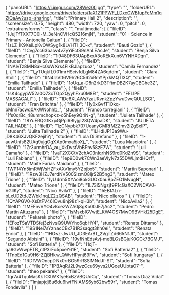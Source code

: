 {
      "panoURL": "https://i.imgur.com/28Wez0f.jpg",
      "type": "",
      "folderURL": "https://drive.google.com/drive/folders/1aX121PPWF_LDxcGWBfupFeMm1qZlQaAw?usp=sharing",
      "title": "Primary Hall 2",
      "description": "",
      "screensize": 0.75,
      "height": 480,
      "width": 720,
      "yaw": 0,
      "pitch": 0,
      "extratransforms": "",
      "class": "",
      "multimedia": [
         {
            "fileID": "1JujTfTXXT7C0i-M_3eNnCVHcQ5216mjN",
            "student": "01 - Science in Primary - Antonella Gaitan"
         },
         {
            "fileID": "1sLZ_IK9XeiLpKvOWSyg1k8LVHTl_3O-x",
            "student": "Bauti Gozio"
         },
         {
            "fileID": "1Cvg7cc63balw4vZyYiFctS9nAnLEAcJe",
            "student": "Benja Silva Clemente"
         },
         {
            "fileID": "1i948DF63UApBxxA3oREkXun6VYNHXDqn",
            "student": "Benja Silva Clemente"
         },
         {
            "fileID": "1NAIvTz8MN8aHc0xWXrs4FIkBJlapzuoz",
            "student": "Camila Fernandez"
         },
         {
            "fileID": "1_yTUqkfL001mrHScivfdLgM84ZA6qddm",
            "student": "Clara Stoll"
         },
         {
            "fileID": "1IN4IaVtt6V9h26C562xRmYPjxkMQTI3Q",
            "student": "Emilia Tailhade"
         },
         {
            "fileID": "1oUq_a-D8n2rkD3TftmDBZK7ayCBGhe3Z",
            "student": "Emilia Tailhade"
         },
         {
            "fileID": "1sK4cgypW52a0Q73cTGp2QyyhFxu0M8Et",
            "student": "FELIPE MASSAGALI"
         },
         {
            "fileID": "1Dc6XLAWs7zaURvnkZpzYwuDweQULLSGl",
            "student": "Fran Britchta"
         },
         {
            "fileID": "11y0xGvfT1Okq-bMnn7acwq0AkWNohhb_",
            "student": "Franco torregiani"
         },
         {
            "fileID": "1fs0qrBc_48ummchopkz-o5hEey9Q4N-g",
            "student": "Julieta Tailhade"
         },
         {
            "fileID": "18YuERQGfKxpGjPpl6Blyjgl28QW4paDK",
            "student": "JULIETA TAILHADE"
         },
         {
            "fileID": "1zCNypbk707UeanyGMRfMZZmv2iZgSxIP",
            "student": "Julita Tailhade 2"
         },
         {
            "fileID": "1LHdIJP13a9Wu-jD8K46XJvQKF2ejihYj",
            "student": "Lola Di Stefano"
         },
         {
            "fileID": "1-auwUnfs82UAg9ujgOgXAp0mxa5joXj_",
            "student": "Luca Masciotra"
         },
         {
            "fileID": "1Zr3urmhrDA_au_XkDvstVbBPhv58zE7W",
            "student": "Luli Camaño"
         },
         {
            "fileID": "1vaT2XCCtV2chAO3nIqrhNS9rd0KdZn9S",
            "student": "Luli Fabiano"
         },
         {
            "fileID": "1ep9D0wk7CWn3aeVlyN7z55DWLjmdHQrf",
            "student": "Maite Farias Maidana"
         },
         {
            "fileID": "1WP14Yn5imRWjVsHZFxAXv1my5YZbjbx5",
            "student": "Martin Saponari"
         },
         {
            "fileID": "1Rzw3HZJ7erdNV500SizmO8IjrS2B5ng3",
            "student": "Mateo Trione"
         },
         {
            "fileID": "1yU4rm5XYAoi8okGUOx0auBpZEO1MvugN",
            "student": "Mateo Trione"
         },
         {
            "fileID": "1L73l5Ngzjf9P1cGaXC2VNCAV0-VGllKy",
            "student": "Nico Avila1"
         },
         {
            "fileID": "15EBfALn-bLxUD2tdJ2Wbk1nqLZ2zQSAB",
            "student": "Nico olleros "
         },
         {
            "fileID": "1QYAPGV0-XsDtFV46IOvu8nj98z1-qH3b",
            "student": "NicoAvila2"
         },
         {
            "fileID": "1MEFnvVYO4vkcezWZA0j8gKb00JE7jAc2",
            "student": "Pedro Martin Altuzarra"
         },
         {
            "fileID": "1sMsxbIGVwtE_KW4OS7MwO9BVHkl25DgE",
            "student": "Pekarek photo"
         },
         {
            "fileID": "1EFozTSaVTDSfej3zNvsQ9UWYho6qbHY4",
            "student": "Renata Dittamo"
         },
         {
            "fileID": "19S1Nei7sYznacCBx7B1R3saqgt3hh0ei",
            "student": "Renata Enrici"
         },
         {
            "fileID": "1HOsz-JwUU_JD3EArBT_2VgTZd665N1JI",
            "student": "Segundo Albisini"
         },
         {
            "fileID": "19yfNhEdsAvj-meBLGsBGjuK0GCk7BGMJ",
            "student": "Sofi Batteria"
         },
         {
            "fileID": "11cjT-qa9GvWwpFTB_ntP3rFc5pxeY61E",
            "student": "Sofi Batteria2"
         },
         {
            "fileID": "1TnbEd1Gu9H6-2ZjBHkw_QWvHPynj69Fw",
            "student": "Sofi Irungaray"
         },
         {
            "fileID": "1RDfVWOncpDNx0rrBG59rRSSlMNdJf-Sf",
            "student": "Sofia Batteria"
         },
         {
            "fileID": "1PBAqRJ2L9wzCcu69yvs2UGoeUUbtaO7-",
            "student": "theo pekarek"
         },
         {
            "fileID": "1qr7a4TquMasKkTOXWKfye6xBzVBQUdCq",
            "student": "Tomas Diaz Vidal"
         },
         {
            "fileID": "1mjapjdj8u6du6iwfFNIAMS6yb62bw59r",
            "student": "Tomas Fondevila"
         }
      ]
   }
